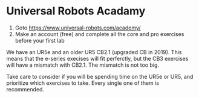 # Universal Robots Acadamy
1. Goto <https://www.universal-robots.com/academy/>
1. Make an account (free) and complete all the core and pro exercises before your first lab

We have an UR5e and an older UR5 CB2.1 (upgraded CB in 2019). This means that the e-series execises will fit perferctly, but the CB3 exercises will have a mismatch with CB2.1. The mismatch is not too big.

Take care to consider if you will be spending time on the UR5e or UR5, and prioritize which exercises to take. Every single one of them is recommended.
